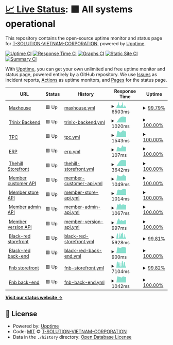 # [📈 Live Status](https://T-SOLUTION-VIETNAM-CORPORATION.github.io/tsolution-status-check-20230509): <!--live status--> **🟩 All systems operational**

This repository contains the open-source uptime monitor and status page for [T-SOLUTION-VIETNAM-CORPORATION](https://t-solution.vn), powered by [Upptime](https://github.com/upptime/upptime).

[![Uptime CI](https://github.com/T-SOLUTION-VIETNAM-CORPORATION/tsolution-status-check-20230509/workflows/Uptime%20CI/badge.svg)](https://github.com/T-SOLUTION-VIETNAM-CORPORATION/tsolution-status-check-20230509/actions?query=workflow%3A%22Uptime+CI%22)
[![Response Time CI](https://github.com/T-SOLUTION-VIETNAM-CORPORATION/tsolution-status-check-20230509/workflows/Response%20Time%20CI/badge.svg)](https://github.com/T-SOLUTION-VIETNAM-CORPORATION/tsolution-status-check-20230509/actions?query=workflow%3A%22Response+Time+CI%22)
[![Graphs CI](https://github.com/T-SOLUTION-VIETNAM-CORPORATION/tsolution-status-check-20230509/workflows/Graphs%20CI/badge.svg)](https://github.com/T-SOLUTION-VIETNAM-CORPORATION/tsolution-status-check-20230509/actions?query=workflow%3A%22Graphs+CI%22)
[![Static Site CI](https://github.com/T-SOLUTION-VIETNAM-CORPORATION/tsolution-status-check-20230509/workflows/Static%20Site%20CI/badge.svg)](https://github.com/T-SOLUTION-VIETNAM-CORPORATION/tsolution-status-check-20230509/actions?query=workflow%3A%22Static+Site+CI%22)
[![Summary CI](https://github.com/T-SOLUTION-VIETNAM-CORPORATION/tsolution-status-check-20230509/workflows/Summary%20CI/badge.svg)](https://github.com/T-SOLUTION-VIETNAM-CORPORATION/tsolution-status-check-20230509/actions?query=workflow%3A%22Summary+CI%22)

With [Upptime](https://upptime.js.org), you can get your own unlimited and free uptime monitor and status page, powered entirely by a GitHub repository. We use [Issues](https://github.com/T-SOLUTION-VIETNAM-CORPORATION/tsolution-status-check-20230509/issues) as incident reports, [Actions](https://github.com/T-SOLUTION-VIETNAM-CORPORATION/tsolution-status-check-20230509/actions) as uptime monitors, and [Pages](https://T-SOLUTION-VIETNAM-CORPORATION.github.io/tsolution-status-check-20230509) for the status page.

<!--start: status pages-->
<!-- This summary is generated by Upptime (https://github.com/upptime/upptime) -->
<!-- Do not edit this manually, your changes will be overwritten -->
<!-- prettier-ignore -->
| URL | Status | History | Response Time | Uptime |
| --- | ------ | ------- | ------------- | ------ |
| <img alt="" src="https://icons.duckduckgo.com/ip3/maxhousevietnam.com.ico" height="13"> [Maxhouse](https://maxhousevietnam.com) | 🟩 Up | [maxhouse.yml](https://github.com/T-SOLUTION-VIETNAM-CORPORATION/tsolution-status-check-20230509/commits/HEAD/history/maxhouse.yml) | <details><summary><img alt="Response time graph" src="./graphs/maxhouse/response-time-week.png" height="20"> 6503ms</summary><br><a href="https://T-SOLUTION-VIETNAM-CORPORATION.github.io/tsolution-status-check-20230509/history/maxhouse"><img alt="Response time 3974" src="https://img.shields.io/endpoint?url=https%3A%2F%2Fraw.githubusercontent.com%2FT-SOLUTION-VIETNAM-CORPORATION%2Ftsolution-status-check-20230509%2FHEAD%2Fapi%2Fmaxhouse%2Fresponse-time.json"></a><br><a href="https://T-SOLUTION-VIETNAM-CORPORATION.github.io/tsolution-status-check-20230509/history/maxhouse"><img alt="24-hour response time 4875" src="https://img.shields.io/endpoint?url=https%3A%2F%2Fraw.githubusercontent.com%2FT-SOLUTION-VIETNAM-CORPORATION%2Ftsolution-status-check-20230509%2FHEAD%2Fapi%2Fmaxhouse%2Fresponse-time-day.json"></a><br><a href="https://T-SOLUTION-VIETNAM-CORPORATION.github.io/tsolution-status-check-20230509/history/maxhouse"><img alt="7-day response time 6503" src="https://img.shields.io/endpoint?url=https%3A%2F%2Fraw.githubusercontent.com%2FT-SOLUTION-VIETNAM-CORPORATION%2Ftsolution-status-check-20230509%2FHEAD%2Fapi%2Fmaxhouse%2Fresponse-time-week.json"></a><br><a href="https://T-SOLUTION-VIETNAM-CORPORATION.github.io/tsolution-status-check-20230509/history/maxhouse"><img alt="30-day response time 5802" src="https://img.shields.io/endpoint?url=https%3A%2F%2Fraw.githubusercontent.com%2FT-SOLUTION-VIETNAM-CORPORATION%2Ftsolution-status-check-20230509%2FHEAD%2Fapi%2Fmaxhouse%2Fresponse-time-month.json"></a><br><a href="https://T-SOLUTION-VIETNAM-CORPORATION.github.io/tsolution-status-check-20230509/history/maxhouse"><img alt="1-year response time 4625" src="https://img.shields.io/endpoint?url=https%3A%2F%2Fraw.githubusercontent.com%2FT-SOLUTION-VIETNAM-CORPORATION%2Ftsolution-status-check-20230509%2FHEAD%2Fapi%2Fmaxhouse%2Fresponse-time-year.json"></a></details> | <details><summary><a href="https://T-SOLUTION-VIETNAM-CORPORATION.github.io/tsolution-status-check-20230509/history/maxhouse">99.79%</a></summary><a href="https://T-SOLUTION-VIETNAM-CORPORATION.github.io/tsolution-status-check-20230509/history/maxhouse"><img alt="All-time uptime 97.47%" src="https://img.shields.io/endpoint?url=https%3A%2F%2Fraw.githubusercontent.com%2FT-SOLUTION-VIETNAM-CORPORATION%2Ftsolution-status-check-20230509%2FHEAD%2Fapi%2Fmaxhouse%2Fuptime.json"></a><br><a href="https://T-SOLUTION-VIETNAM-CORPORATION.github.io/tsolution-status-check-20230509/history/maxhouse"><img alt="24-hour uptime 100.00%" src="https://img.shields.io/endpoint?url=https%3A%2F%2Fraw.githubusercontent.com%2FT-SOLUTION-VIETNAM-CORPORATION%2Ftsolution-status-check-20230509%2FHEAD%2Fapi%2Fmaxhouse%2Fuptime-day.json"></a><br><a href="https://T-SOLUTION-VIETNAM-CORPORATION.github.io/tsolution-status-check-20230509/history/maxhouse"><img alt="7-day uptime 99.79%" src="https://img.shields.io/endpoint?url=https%3A%2F%2Fraw.githubusercontent.com%2FT-SOLUTION-VIETNAM-CORPORATION%2Ftsolution-status-check-20230509%2FHEAD%2Fapi%2Fmaxhouse%2Fuptime-week.json"></a><br><a href="https://T-SOLUTION-VIETNAM-CORPORATION.github.io/tsolution-status-check-20230509/history/maxhouse"><img alt="30-day uptime 99.93%" src="https://img.shields.io/endpoint?url=https%3A%2F%2Fraw.githubusercontent.com%2FT-SOLUTION-VIETNAM-CORPORATION%2Ftsolution-status-check-20230509%2FHEAD%2Fapi%2Fmaxhouse%2Fuptime-month.json"></a><br><a href="https://T-SOLUTION-VIETNAM-CORPORATION.github.io/tsolution-status-check-20230509/history/maxhouse"><img alt="1-year uptime 96.55%" src="https://img.shields.io/endpoint?url=https%3A%2F%2Fraw.githubusercontent.com%2FT-SOLUTION-VIETNAM-CORPORATION%2Ftsolution-status-check-20230509%2FHEAD%2Fapi%2Fmaxhouse%2Fuptime-year.json"></a></details>
| <img alt="" src="https://icons.duckduckgo.com/ip3/trinix-new.t-solution.vn.ico" height="13"> [Trinix Backend](https://trinix-new.t-solution.vn) | 🟩 Up | [trinix-backend.yml](https://github.com/T-SOLUTION-VIETNAM-CORPORATION/tsolution-status-check-20230509/commits/HEAD/history/trinix-backend.yml) | <details><summary><img alt="Response time graph" src="./graphs/trinix-backend/response-time-week.png" height="20"> 1020ms</summary><br><a href="https://T-SOLUTION-VIETNAM-CORPORATION.github.io/tsolution-status-check-20230509/history/trinix-backend"><img alt="Response time 1020" src="https://img.shields.io/endpoint?url=https%3A%2F%2Fraw.githubusercontent.com%2FT-SOLUTION-VIETNAM-CORPORATION%2Ftsolution-status-check-20230509%2FHEAD%2Fapi%2Ftrinix-backend%2Fresponse-time.json"></a><br><a href="https://T-SOLUTION-VIETNAM-CORPORATION.github.io/tsolution-status-check-20230509/history/trinix-backend"><img alt="24-hour response time 1020" src="https://img.shields.io/endpoint?url=https%3A%2F%2Fraw.githubusercontent.com%2FT-SOLUTION-VIETNAM-CORPORATION%2Ftsolution-status-check-20230509%2FHEAD%2Fapi%2Ftrinix-backend%2Fresponse-time-day.json"></a><br><a href="https://T-SOLUTION-VIETNAM-CORPORATION.github.io/tsolution-status-check-20230509/history/trinix-backend"><img alt="7-day response time 1020" src="https://img.shields.io/endpoint?url=https%3A%2F%2Fraw.githubusercontent.com%2FT-SOLUTION-VIETNAM-CORPORATION%2Ftsolution-status-check-20230509%2FHEAD%2Fapi%2Ftrinix-backend%2Fresponse-time-week.json"></a><br><a href="https://T-SOLUTION-VIETNAM-CORPORATION.github.io/tsolution-status-check-20230509/history/trinix-backend"><img alt="30-day response time 1020" src="https://img.shields.io/endpoint?url=https%3A%2F%2Fraw.githubusercontent.com%2FT-SOLUTION-VIETNAM-CORPORATION%2Ftsolution-status-check-20230509%2FHEAD%2Fapi%2Ftrinix-backend%2Fresponse-time-month.json"></a><br><a href="https://T-SOLUTION-VIETNAM-CORPORATION.github.io/tsolution-status-check-20230509/history/trinix-backend"><img alt="1-year response time 1020" src="https://img.shields.io/endpoint?url=https%3A%2F%2Fraw.githubusercontent.com%2FT-SOLUTION-VIETNAM-CORPORATION%2Ftsolution-status-check-20230509%2FHEAD%2Fapi%2Ftrinix-backend%2Fresponse-time-year.json"></a></details> | <details><summary><a href="https://T-SOLUTION-VIETNAM-CORPORATION.github.io/tsolution-status-check-20230509/history/trinix-backend">100.00%</a></summary><a href="https://T-SOLUTION-VIETNAM-CORPORATION.github.io/tsolution-status-check-20230509/history/trinix-backend"><img alt="All-time uptime 100.00%" src="https://img.shields.io/endpoint?url=https%3A%2F%2Fraw.githubusercontent.com%2FT-SOLUTION-VIETNAM-CORPORATION%2Ftsolution-status-check-20230509%2FHEAD%2Fapi%2Ftrinix-backend%2Fuptime.json"></a><br><a href="https://T-SOLUTION-VIETNAM-CORPORATION.github.io/tsolution-status-check-20230509/history/trinix-backend"><img alt="24-hour uptime 100.00%" src="https://img.shields.io/endpoint?url=https%3A%2F%2Fraw.githubusercontent.com%2FT-SOLUTION-VIETNAM-CORPORATION%2Ftsolution-status-check-20230509%2FHEAD%2Fapi%2Ftrinix-backend%2Fuptime-day.json"></a><br><a href="https://T-SOLUTION-VIETNAM-CORPORATION.github.io/tsolution-status-check-20230509/history/trinix-backend"><img alt="7-day uptime 100.00%" src="https://img.shields.io/endpoint?url=https%3A%2F%2Fraw.githubusercontent.com%2FT-SOLUTION-VIETNAM-CORPORATION%2Ftsolution-status-check-20230509%2FHEAD%2Fapi%2Ftrinix-backend%2Fuptime-week.json"></a><br><a href="https://T-SOLUTION-VIETNAM-CORPORATION.github.io/tsolution-status-check-20230509/history/trinix-backend"><img alt="30-day uptime 100.00%" src="https://img.shields.io/endpoint?url=https%3A%2F%2Fraw.githubusercontent.com%2FT-SOLUTION-VIETNAM-CORPORATION%2Ftsolution-status-check-20230509%2FHEAD%2Fapi%2Ftrinix-backend%2Fuptime-month.json"></a><br><a href="https://T-SOLUTION-VIETNAM-CORPORATION.github.io/tsolution-status-check-20230509/history/trinix-backend"><img alt="1-year uptime 100.00%" src="https://img.shields.io/endpoint?url=https%3A%2F%2Fraw.githubusercontent.com%2FT-SOLUTION-VIETNAM-CORPORATION%2Ftsolution-status-check-20230509%2FHEAD%2Fapi%2Ftrinix-backend%2Fuptime-year.json"></a></details>
| <img alt="" src="https://icons.duckduckgo.com/ip3/thaiphong.vn.ico" height="13"> [TPC](https://thaiphong.vn) | 🟩 Up | [tpc.yml](https://github.com/T-SOLUTION-VIETNAM-CORPORATION/tsolution-status-check-20230509/commits/HEAD/history/tpc.yml) | <details><summary><img alt="Response time graph" src="./graphs/tpc/response-time-week.png" height="20"> 1543ms</summary><br><a href="https://T-SOLUTION-VIETNAM-CORPORATION.github.io/tsolution-status-check-20230509/history/tpc"><img alt="Response time 2238" src="https://img.shields.io/endpoint?url=https%3A%2F%2Fraw.githubusercontent.com%2FT-SOLUTION-VIETNAM-CORPORATION%2Ftsolution-status-check-20230509%2FHEAD%2Fapi%2Ftpc%2Fresponse-time.json"></a><br><a href="https://T-SOLUTION-VIETNAM-CORPORATION.github.io/tsolution-status-check-20230509/history/tpc"><img alt="24-hour response time 1544" src="https://img.shields.io/endpoint?url=https%3A%2F%2Fraw.githubusercontent.com%2FT-SOLUTION-VIETNAM-CORPORATION%2Ftsolution-status-check-20230509%2FHEAD%2Fapi%2Ftpc%2Fresponse-time-day.json"></a><br><a href="https://T-SOLUTION-VIETNAM-CORPORATION.github.io/tsolution-status-check-20230509/history/tpc"><img alt="7-day response time 1543" src="https://img.shields.io/endpoint?url=https%3A%2F%2Fraw.githubusercontent.com%2FT-SOLUTION-VIETNAM-CORPORATION%2Ftsolution-status-check-20230509%2FHEAD%2Fapi%2Ftpc%2Fresponse-time-week.json"></a><br><a href="https://T-SOLUTION-VIETNAM-CORPORATION.github.io/tsolution-status-check-20230509/history/tpc"><img alt="30-day response time 1769" src="https://img.shields.io/endpoint?url=https%3A%2F%2Fraw.githubusercontent.com%2FT-SOLUTION-VIETNAM-CORPORATION%2Ftsolution-status-check-20230509%2FHEAD%2Fapi%2Ftpc%2Fresponse-time-month.json"></a><br><a href="https://T-SOLUTION-VIETNAM-CORPORATION.github.io/tsolution-status-check-20230509/history/tpc"><img alt="1-year response time 2386" src="https://img.shields.io/endpoint?url=https%3A%2F%2Fraw.githubusercontent.com%2FT-SOLUTION-VIETNAM-CORPORATION%2Ftsolution-status-check-20230509%2FHEAD%2Fapi%2Ftpc%2Fresponse-time-year.json"></a></details> | <details><summary><a href="https://T-SOLUTION-VIETNAM-CORPORATION.github.io/tsolution-status-check-20230509/history/tpc">100.00%</a></summary><a href="https://T-SOLUTION-VIETNAM-CORPORATION.github.io/tsolution-status-check-20230509/history/tpc"><img alt="All-time uptime 99.70%" src="https://img.shields.io/endpoint?url=https%3A%2F%2Fraw.githubusercontent.com%2FT-SOLUTION-VIETNAM-CORPORATION%2Ftsolution-status-check-20230509%2FHEAD%2Fapi%2Ftpc%2Fuptime.json"></a><br><a href="https://T-SOLUTION-VIETNAM-CORPORATION.github.io/tsolution-status-check-20230509/history/tpc"><img alt="24-hour uptime 100.00%" src="https://img.shields.io/endpoint?url=https%3A%2F%2Fraw.githubusercontent.com%2FT-SOLUTION-VIETNAM-CORPORATION%2Ftsolution-status-check-20230509%2FHEAD%2Fapi%2Ftpc%2Fuptime-day.json"></a><br><a href="https://T-SOLUTION-VIETNAM-CORPORATION.github.io/tsolution-status-check-20230509/history/tpc"><img alt="7-day uptime 100.00%" src="https://img.shields.io/endpoint?url=https%3A%2F%2Fraw.githubusercontent.com%2FT-SOLUTION-VIETNAM-CORPORATION%2Ftsolution-status-check-20230509%2FHEAD%2Fapi%2Ftpc%2Fuptime-week.json"></a><br><a href="https://T-SOLUTION-VIETNAM-CORPORATION.github.io/tsolution-status-check-20230509/history/tpc"><img alt="30-day uptime 100.00%" src="https://img.shields.io/endpoint?url=https%3A%2F%2Fraw.githubusercontent.com%2FT-SOLUTION-VIETNAM-CORPORATION%2Ftsolution-status-check-20230509%2FHEAD%2Fapi%2Ftpc%2Fuptime-month.json"></a><br><a href="https://T-SOLUTION-VIETNAM-CORPORATION.github.io/tsolution-status-check-20230509/history/tpc"><img alt="1-year uptime 99.78%" src="https://img.shields.io/endpoint?url=https%3A%2F%2Fraw.githubusercontent.com%2FT-SOLUTION-VIETNAM-CORPORATION%2Ftsolution-status-check-20230509%2FHEAD%2Fapi%2Ftpc%2Fuptime-year.json"></a></details>
| <img alt="" src="https://icons.duckduckgo.com/ip3/erp.thehillcoffee.com.ico" height="13"> [ERP](https://erp.thehillcoffee.com) | 🟩 Up | [erp.yml](https://github.com/T-SOLUTION-VIETNAM-CORPORATION/tsolution-status-check-20230509/commits/HEAD/history/erp.yml) | <details><summary><img alt="Response time graph" src="./graphs/erp/response-time-week.png" height="20"> 107ms</summary><br><a href="https://T-SOLUTION-VIETNAM-CORPORATION.github.io/tsolution-status-check-20230509/history/erp"><img alt="Response time 566" src="https://img.shields.io/endpoint?url=https%3A%2F%2Fraw.githubusercontent.com%2FT-SOLUTION-VIETNAM-CORPORATION%2Ftsolution-status-check-20230509%2FHEAD%2Fapi%2Ferp%2Fresponse-time.json"></a><br><a href="https://T-SOLUTION-VIETNAM-CORPORATION.github.io/tsolution-status-check-20230509/history/erp"><img alt="24-hour response time 111" src="https://img.shields.io/endpoint?url=https%3A%2F%2Fraw.githubusercontent.com%2FT-SOLUTION-VIETNAM-CORPORATION%2Ftsolution-status-check-20230509%2FHEAD%2Fapi%2Ferp%2Fresponse-time-day.json"></a><br><a href="https://T-SOLUTION-VIETNAM-CORPORATION.github.io/tsolution-status-check-20230509/history/erp"><img alt="7-day response time 107" src="https://img.shields.io/endpoint?url=https%3A%2F%2Fraw.githubusercontent.com%2FT-SOLUTION-VIETNAM-CORPORATION%2Ftsolution-status-check-20230509%2FHEAD%2Fapi%2Ferp%2Fresponse-time-week.json"></a><br><a href="https://T-SOLUTION-VIETNAM-CORPORATION.github.io/tsolution-status-check-20230509/history/erp"><img alt="30-day response time 294" src="https://img.shields.io/endpoint?url=https%3A%2F%2Fraw.githubusercontent.com%2FT-SOLUTION-VIETNAM-CORPORATION%2Ftsolution-status-check-20230509%2FHEAD%2Fapi%2Ferp%2Fresponse-time-month.json"></a><br><a href="https://T-SOLUTION-VIETNAM-CORPORATION.github.io/tsolution-status-check-20230509/history/erp"><img alt="1-year response time 447" src="https://img.shields.io/endpoint?url=https%3A%2F%2Fraw.githubusercontent.com%2FT-SOLUTION-VIETNAM-CORPORATION%2Ftsolution-status-check-20230509%2FHEAD%2Fapi%2Ferp%2Fresponse-time-year.json"></a></details> | <details><summary><a href="https://T-SOLUTION-VIETNAM-CORPORATION.github.io/tsolution-status-check-20230509/history/erp">100.00%</a></summary><a href="https://T-SOLUTION-VIETNAM-CORPORATION.github.io/tsolution-status-check-20230509/history/erp"><img alt="All-time uptime 99.78%" src="https://img.shields.io/endpoint?url=https%3A%2F%2Fraw.githubusercontent.com%2FT-SOLUTION-VIETNAM-CORPORATION%2Ftsolution-status-check-20230509%2FHEAD%2Fapi%2Ferp%2Fuptime.json"></a><br><a href="https://T-SOLUTION-VIETNAM-CORPORATION.github.io/tsolution-status-check-20230509/history/erp"><img alt="24-hour uptime 100.00%" src="https://img.shields.io/endpoint?url=https%3A%2F%2Fraw.githubusercontent.com%2FT-SOLUTION-VIETNAM-CORPORATION%2Ftsolution-status-check-20230509%2FHEAD%2Fapi%2Ferp%2Fuptime-day.json"></a><br><a href="https://T-SOLUTION-VIETNAM-CORPORATION.github.io/tsolution-status-check-20230509/history/erp"><img alt="7-day uptime 100.00%" src="https://img.shields.io/endpoint?url=https%3A%2F%2Fraw.githubusercontent.com%2FT-SOLUTION-VIETNAM-CORPORATION%2Ftsolution-status-check-20230509%2FHEAD%2Fapi%2Ferp%2Fuptime-week.json"></a><br><a href="https://T-SOLUTION-VIETNAM-CORPORATION.github.io/tsolution-status-check-20230509/history/erp"><img alt="30-day uptime 100.00%" src="https://img.shields.io/endpoint?url=https%3A%2F%2Fraw.githubusercontent.com%2FT-SOLUTION-VIETNAM-CORPORATION%2Ftsolution-status-check-20230509%2FHEAD%2Fapi%2Ferp%2Fuptime-month.json"></a><br><a href="https://T-SOLUTION-VIETNAM-CORPORATION.github.io/tsolution-status-check-20230509/history/erp"><img alt="1-year uptime 99.93%" src="https://img.shields.io/endpoint?url=https%3A%2F%2Fraw.githubusercontent.com%2FT-SOLUTION-VIETNAM-CORPORATION%2Ftsolution-status-check-20230509%2FHEAD%2Fapi%2Ferp%2Fuptime-year.json"></a></details>
| <img alt="" src="https://icons.duckduckgo.com/ip3/www.thehillstore.com.vn.ico" height="13"> [Thehill Storefront](https://www.thehillstore.com.vn) | 🟩 Up | [thehill-storefront.yml](https://github.com/T-SOLUTION-VIETNAM-CORPORATION/tsolution-status-check-20230509/commits/HEAD/history/thehill-storefront.yml) | <details><summary><img alt="Response time graph" src="./graphs/thehill-storefront/response-time-week.png" height="20"> 3642ms</summary><br><a href="https://T-SOLUTION-VIETNAM-CORPORATION.github.io/tsolution-status-check-20230509/history/thehill-storefront"><img alt="Response time 3642" src="https://img.shields.io/endpoint?url=https%3A%2F%2Fraw.githubusercontent.com%2FT-SOLUTION-VIETNAM-CORPORATION%2Ftsolution-status-check-20230509%2FHEAD%2Fapi%2Fthehill-storefront%2Fresponse-time.json"></a><br><a href="https://T-SOLUTION-VIETNAM-CORPORATION.github.io/tsolution-status-check-20230509/history/thehill-storefront"><img alt="24-hour response time 3642" src="https://img.shields.io/endpoint?url=https%3A%2F%2Fraw.githubusercontent.com%2FT-SOLUTION-VIETNAM-CORPORATION%2Ftsolution-status-check-20230509%2FHEAD%2Fapi%2Fthehill-storefront%2Fresponse-time-day.json"></a><br><a href="https://T-SOLUTION-VIETNAM-CORPORATION.github.io/tsolution-status-check-20230509/history/thehill-storefront"><img alt="7-day response time 3642" src="https://img.shields.io/endpoint?url=https%3A%2F%2Fraw.githubusercontent.com%2FT-SOLUTION-VIETNAM-CORPORATION%2Ftsolution-status-check-20230509%2FHEAD%2Fapi%2Fthehill-storefront%2Fresponse-time-week.json"></a><br><a href="https://T-SOLUTION-VIETNAM-CORPORATION.github.io/tsolution-status-check-20230509/history/thehill-storefront"><img alt="30-day response time 3642" src="https://img.shields.io/endpoint?url=https%3A%2F%2Fraw.githubusercontent.com%2FT-SOLUTION-VIETNAM-CORPORATION%2Ftsolution-status-check-20230509%2FHEAD%2Fapi%2Fthehill-storefront%2Fresponse-time-month.json"></a><br><a href="https://T-SOLUTION-VIETNAM-CORPORATION.github.io/tsolution-status-check-20230509/history/thehill-storefront"><img alt="1-year response time 3642" src="https://img.shields.io/endpoint?url=https%3A%2F%2Fraw.githubusercontent.com%2FT-SOLUTION-VIETNAM-CORPORATION%2Ftsolution-status-check-20230509%2FHEAD%2Fapi%2Fthehill-storefront%2Fresponse-time-year.json"></a></details> | <details><summary><a href="https://T-SOLUTION-VIETNAM-CORPORATION.github.io/tsolution-status-check-20230509/history/thehill-storefront">100.00%</a></summary><a href="https://T-SOLUTION-VIETNAM-CORPORATION.github.io/tsolution-status-check-20230509/history/thehill-storefront"><img alt="All-time uptime 100.00%" src="https://img.shields.io/endpoint?url=https%3A%2F%2Fraw.githubusercontent.com%2FT-SOLUTION-VIETNAM-CORPORATION%2Ftsolution-status-check-20230509%2FHEAD%2Fapi%2Fthehill-storefront%2Fuptime.json"></a><br><a href="https://T-SOLUTION-VIETNAM-CORPORATION.github.io/tsolution-status-check-20230509/history/thehill-storefront"><img alt="24-hour uptime 100.00%" src="https://img.shields.io/endpoint?url=https%3A%2F%2Fraw.githubusercontent.com%2FT-SOLUTION-VIETNAM-CORPORATION%2Ftsolution-status-check-20230509%2FHEAD%2Fapi%2Fthehill-storefront%2Fuptime-day.json"></a><br><a href="https://T-SOLUTION-VIETNAM-CORPORATION.github.io/tsolution-status-check-20230509/history/thehill-storefront"><img alt="7-day uptime 100.00%" src="https://img.shields.io/endpoint?url=https%3A%2F%2Fraw.githubusercontent.com%2FT-SOLUTION-VIETNAM-CORPORATION%2Ftsolution-status-check-20230509%2FHEAD%2Fapi%2Fthehill-storefront%2Fuptime-week.json"></a><br><a href="https://T-SOLUTION-VIETNAM-CORPORATION.github.io/tsolution-status-check-20230509/history/thehill-storefront"><img alt="30-day uptime 100.00%" src="https://img.shields.io/endpoint?url=https%3A%2F%2Fraw.githubusercontent.com%2FT-SOLUTION-VIETNAM-CORPORATION%2Ftsolution-status-check-20230509%2FHEAD%2Fapi%2Fthehill-storefront%2Fuptime-month.json"></a><br><a href="https://T-SOLUTION-VIETNAM-CORPORATION.github.io/tsolution-status-check-20230509/history/thehill-storefront"><img alt="1-year uptime 100.00%" src="https://img.shields.io/endpoint?url=https%3A%2F%2Fraw.githubusercontent.com%2FT-SOLUTION-VIETNAM-CORPORATION%2Ftsolution-status-check-20230509%2FHEAD%2Fapi%2Fthehill-storefront%2Fuptime-year.json"></a></details>
| <img alt="" src="https://icons.duckduckgo.com/ip3/member-customer-api.doidiem.vn.ico" height="13"> [Member customer API](https://member-customer-api.doidiem.vn/health/) | 🟩 Up | [member-customer-api.yml](https://github.com/T-SOLUTION-VIETNAM-CORPORATION/tsolution-status-check-20230509/commits/HEAD/history/member-customer-api.yml) | <details><summary><img alt="Response time graph" src="./graphs/member-customer-api/response-time-week.png" height="20"> 1049ms</summary><br><a href="https://T-SOLUTION-VIETNAM-CORPORATION.github.io/tsolution-status-check-20230509/history/member-customer-api"><img alt="Response time 1144" src="https://img.shields.io/endpoint?url=https%3A%2F%2Fraw.githubusercontent.com%2FT-SOLUTION-VIETNAM-CORPORATION%2Ftsolution-status-check-20230509%2FHEAD%2Fapi%2Fmember-customer-api%2Fresponse-time.json"></a><br><a href="https://T-SOLUTION-VIETNAM-CORPORATION.github.io/tsolution-status-check-20230509/history/member-customer-api"><img alt="24-hour response time 1000" src="https://img.shields.io/endpoint?url=https%3A%2F%2Fraw.githubusercontent.com%2FT-SOLUTION-VIETNAM-CORPORATION%2Ftsolution-status-check-20230509%2FHEAD%2Fapi%2Fmember-customer-api%2Fresponse-time-day.json"></a><br><a href="https://T-SOLUTION-VIETNAM-CORPORATION.github.io/tsolution-status-check-20230509/history/member-customer-api"><img alt="7-day response time 1049" src="https://img.shields.io/endpoint?url=https%3A%2F%2Fraw.githubusercontent.com%2FT-SOLUTION-VIETNAM-CORPORATION%2Ftsolution-status-check-20230509%2FHEAD%2Fapi%2Fmember-customer-api%2Fresponse-time-week.json"></a><br><a href="https://T-SOLUTION-VIETNAM-CORPORATION.github.io/tsolution-status-check-20230509/history/member-customer-api"><img alt="30-day response time 1049" src="https://img.shields.io/endpoint?url=https%3A%2F%2Fraw.githubusercontent.com%2FT-SOLUTION-VIETNAM-CORPORATION%2Ftsolution-status-check-20230509%2FHEAD%2Fapi%2Fmember-customer-api%2Fresponse-time-month.json"></a><br><a href="https://T-SOLUTION-VIETNAM-CORPORATION.github.io/tsolution-status-check-20230509/history/member-customer-api"><img alt="1-year response time 1202" src="https://img.shields.io/endpoint?url=https%3A%2F%2Fraw.githubusercontent.com%2FT-SOLUTION-VIETNAM-CORPORATION%2Ftsolution-status-check-20230509%2FHEAD%2Fapi%2Fmember-customer-api%2Fresponse-time-year.json"></a></details> | <details><summary><a href="https://T-SOLUTION-VIETNAM-CORPORATION.github.io/tsolution-status-check-20230509/history/member-customer-api">100.00%</a></summary><a href="https://T-SOLUTION-VIETNAM-CORPORATION.github.io/tsolution-status-check-20230509/history/member-customer-api"><img alt="All-time uptime 99.62%" src="https://img.shields.io/endpoint?url=https%3A%2F%2Fraw.githubusercontent.com%2FT-SOLUTION-VIETNAM-CORPORATION%2Ftsolution-status-check-20230509%2FHEAD%2Fapi%2Fmember-customer-api%2Fuptime.json"></a><br><a href="https://T-SOLUTION-VIETNAM-CORPORATION.github.io/tsolution-status-check-20230509/history/member-customer-api"><img alt="24-hour uptime 100.00%" src="https://img.shields.io/endpoint?url=https%3A%2F%2Fraw.githubusercontent.com%2FT-SOLUTION-VIETNAM-CORPORATION%2Ftsolution-status-check-20230509%2FHEAD%2Fapi%2Fmember-customer-api%2Fuptime-day.json"></a><br><a href="https://T-SOLUTION-VIETNAM-CORPORATION.github.io/tsolution-status-check-20230509/history/member-customer-api"><img alt="7-day uptime 100.00%" src="https://img.shields.io/endpoint?url=https%3A%2F%2Fraw.githubusercontent.com%2FT-SOLUTION-VIETNAM-CORPORATION%2Ftsolution-status-check-20230509%2FHEAD%2Fapi%2Fmember-customer-api%2Fuptime-week.json"></a><br><a href="https://T-SOLUTION-VIETNAM-CORPORATION.github.io/tsolution-status-check-20230509/history/member-customer-api"><img alt="30-day uptime 100.00%" src="https://img.shields.io/endpoint?url=https%3A%2F%2Fraw.githubusercontent.com%2FT-SOLUTION-VIETNAM-CORPORATION%2Ftsolution-status-check-20230509%2FHEAD%2Fapi%2Fmember-customer-api%2Fuptime-month.json"></a><br><a href="https://T-SOLUTION-VIETNAM-CORPORATION.github.io/tsolution-status-check-20230509/history/member-customer-api"><img alt="1-year uptime 99.74%" src="https://img.shields.io/endpoint?url=https%3A%2F%2Fraw.githubusercontent.com%2FT-SOLUTION-VIETNAM-CORPORATION%2Ftsolution-status-check-20230509%2FHEAD%2Fapi%2Fmember-customer-api%2Fuptime-year.json"></a></details>
| <img alt="" src="https://icons.duckduckgo.com/ip3/member-store-api.doidiem.vn.ico" height="13"> [Member store API](https://member-store-api.doidiem.vn/health/) | 🟩 Up | [member-store-api.yml](https://github.com/T-SOLUTION-VIETNAM-CORPORATION/tsolution-status-check-20230509/commits/HEAD/history/member-store-api.yml) | <details><summary><img alt="Response time graph" src="./graphs/member-store-api/response-time-week.png" height="20"> 1014ms</summary><br><a href="https://T-SOLUTION-VIETNAM-CORPORATION.github.io/tsolution-status-check-20230509/history/member-store-api"><img alt="Response time 1127" src="https://img.shields.io/endpoint?url=https%3A%2F%2Fraw.githubusercontent.com%2FT-SOLUTION-VIETNAM-CORPORATION%2Ftsolution-status-check-20230509%2FHEAD%2Fapi%2Fmember-store-api%2Fresponse-time.json"></a><br><a href="https://T-SOLUTION-VIETNAM-CORPORATION.github.io/tsolution-status-check-20230509/history/member-store-api"><img alt="24-hour response time 1064" src="https://img.shields.io/endpoint?url=https%3A%2F%2Fraw.githubusercontent.com%2FT-SOLUTION-VIETNAM-CORPORATION%2Ftsolution-status-check-20230509%2FHEAD%2Fapi%2Fmember-store-api%2Fresponse-time-day.json"></a><br><a href="https://T-SOLUTION-VIETNAM-CORPORATION.github.io/tsolution-status-check-20230509/history/member-store-api"><img alt="7-day response time 1014" src="https://img.shields.io/endpoint?url=https%3A%2F%2Fraw.githubusercontent.com%2FT-SOLUTION-VIETNAM-CORPORATION%2Ftsolution-status-check-20230509%2FHEAD%2Fapi%2Fmember-store-api%2Fresponse-time-week.json"></a><br><a href="https://T-SOLUTION-VIETNAM-CORPORATION.github.io/tsolution-status-check-20230509/history/member-store-api"><img alt="30-day response time 1039" src="https://img.shields.io/endpoint?url=https%3A%2F%2Fraw.githubusercontent.com%2FT-SOLUTION-VIETNAM-CORPORATION%2Ftsolution-status-check-20230509%2FHEAD%2Fapi%2Fmember-store-api%2Fresponse-time-month.json"></a><br><a href="https://T-SOLUTION-VIETNAM-CORPORATION.github.io/tsolution-status-check-20230509/history/member-store-api"><img alt="1-year response time 1135" src="https://img.shields.io/endpoint?url=https%3A%2F%2Fraw.githubusercontent.com%2FT-SOLUTION-VIETNAM-CORPORATION%2Ftsolution-status-check-20230509%2FHEAD%2Fapi%2Fmember-store-api%2Fresponse-time-year.json"></a></details> | <details><summary><a href="https://T-SOLUTION-VIETNAM-CORPORATION.github.io/tsolution-status-check-20230509/history/member-store-api">100.00%</a></summary><a href="https://T-SOLUTION-VIETNAM-CORPORATION.github.io/tsolution-status-check-20230509/history/member-store-api"><img alt="All-time uptime 99.60%" src="https://img.shields.io/endpoint?url=https%3A%2F%2Fraw.githubusercontent.com%2FT-SOLUTION-VIETNAM-CORPORATION%2Ftsolution-status-check-20230509%2FHEAD%2Fapi%2Fmember-store-api%2Fuptime.json"></a><br><a href="https://T-SOLUTION-VIETNAM-CORPORATION.github.io/tsolution-status-check-20230509/history/member-store-api"><img alt="24-hour uptime 100.00%" src="https://img.shields.io/endpoint?url=https%3A%2F%2Fraw.githubusercontent.com%2FT-SOLUTION-VIETNAM-CORPORATION%2Ftsolution-status-check-20230509%2FHEAD%2Fapi%2Fmember-store-api%2Fuptime-day.json"></a><br><a href="https://T-SOLUTION-VIETNAM-CORPORATION.github.io/tsolution-status-check-20230509/history/member-store-api"><img alt="7-day uptime 100.00%" src="https://img.shields.io/endpoint?url=https%3A%2F%2Fraw.githubusercontent.com%2FT-SOLUTION-VIETNAM-CORPORATION%2Ftsolution-status-check-20230509%2FHEAD%2Fapi%2Fmember-store-api%2Fuptime-week.json"></a><br><a href="https://T-SOLUTION-VIETNAM-CORPORATION.github.io/tsolution-status-check-20230509/history/member-store-api"><img alt="30-day uptime 100.00%" src="https://img.shields.io/endpoint?url=https%3A%2F%2Fraw.githubusercontent.com%2FT-SOLUTION-VIETNAM-CORPORATION%2Ftsolution-status-check-20230509%2FHEAD%2Fapi%2Fmember-store-api%2Fuptime-month.json"></a><br><a href="https://T-SOLUTION-VIETNAM-CORPORATION.github.io/tsolution-status-check-20230509/history/member-store-api"><img alt="1-year uptime 99.71%" src="https://img.shields.io/endpoint?url=https%3A%2F%2Fraw.githubusercontent.com%2FT-SOLUTION-VIETNAM-CORPORATION%2Ftsolution-status-check-20230509%2FHEAD%2Fapi%2Fmember-store-api%2Fuptime-year.json"></a></details>
| <img alt="" src="https://icons.duckduckgo.com/ip3/member-admin-api.doidiem.vn.ico" height="13"> [Member admin API](https://member-admin-api.doidiem.vn/health/) | 🟩 Up | [member-admin-api.yml](https://github.com/T-SOLUTION-VIETNAM-CORPORATION/tsolution-status-check-20230509/commits/HEAD/history/member-admin-api.yml) | <details><summary><img alt="Response time graph" src="./graphs/member-admin-api/response-time-week.png" height="20"> 1067ms</summary><br><a href="https://T-SOLUTION-VIETNAM-CORPORATION.github.io/tsolution-status-check-20230509/history/member-admin-api"><img alt="Response time 1032" src="https://img.shields.io/endpoint?url=https%3A%2F%2Fraw.githubusercontent.com%2FT-SOLUTION-VIETNAM-CORPORATION%2Ftsolution-status-check-20230509%2FHEAD%2Fapi%2Fmember-admin-api%2Fresponse-time.json"></a><br><a href="https://T-SOLUTION-VIETNAM-CORPORATION.github.io/tsolution-status-check-20230509/history/member-admin-api"><img alt="24-hour response time 1002" src="https://img.shields.io/endpoint?url=https%3A%2F%2Fraw.githubusercontent.com%2FT-SOLUTION-VIETNAM-CORPORATION%2Ftsolution-status-check-20230509%2FHEAD%2Fapi%2Fmember-admin-api%2Fresponse-time-day.json"></a><br><a href="https://T-SOLUTION-VIETNAM-CORPORATION.github.io/tsolution-status-check-20230509/history/member-admin-api"><img alt="7-day response time 1067" src="https://img.shields.io/endpoint?url=https%3A%2F%2Fraw.githubusercontent.com%2FT-SOLUTION-VIETNAM-CORPORATION%2Ftsolution-status-check-20230509%2FHEAD%2Fapi%2Fmember-admin-api%2Fresponse-time-week.json"></a><br><a href="https://T-SOLUTION-VIETNAM-CORPORATION.github.io/tsolution-status-check-20230509/history/member-admin-api"><img alt="30-day response time 1023" src="https://img.shields.io/endpoint?url=https%3A%2F%2Fraw.githubusercontent.com%2FT-SOLUTION-VIETNAM-CORPORATION%2Ftsolution-status-check-20230509%2FHEAD%2Fapi%2Fmember-admin-api%2Fresponse-time-month.json"></a><br><a href="https://T-SOLUTION-VIETNAM-CORPORATION.github.io/tsolution-status-check-20230509/history/member-admin-api"><img alt="1-year response time 1069" src="https://img.shields.io/endpoint?url=https%3A%2F%2Fraw.githubusercontent.com%2FT-SOLUTION-VIETNAM-CORPORATION%2Ftsolution-status-check-20230509%2FHEAD%2Fapi%2Fmember-admin-api%2Fresponse-time-year.json"></a></details> | <details><summary><a href="https://T-SOLUTION-VIETNAM-CORPORATION.github.io/tsolution-status-check-20230509/history/member-admin-api">100.00%</a></summary><a href="https://T-SOLUTION-VIETNAM-CORPORATION.github.io/tsolution-status-check-20230509/history/member-admin-api"><img alt="All-time uptime 99.62%" src="https://img.shields.io/endpoint?url=https%3A%2F%2Fraw.githubusercontent.com%2FT-SOLUTION-VIETNAM-CORPORATION%2Ftsolution-status-check-20230509%2FHEAD%2Fapi%2Fmember-admin-api%2Fuptime.json"></a><br><a href="https://T-SOLUTION-VIETNAM-CORPORATION.github.io/tsolution-status-check-20230509/history/member-admin-api"><img alt="24-hour uptime 100.00%" src="https://img.shields.io/endpoint?url=https%3A%2F%2Fraw.githubusercontent.com%2FT-SOLUTION-VIETNAM-CORPORATION%2Ftsolution-status-check-20230509%2FHEAD%2Fapi%2Fmember-admin-api%2Fuptime-day.json"></a><br><a href="https://T-SOLUTION-VIETNAM-CORPORATION.github.io/tsolution-status-check-20230509/history/member-admin-api"><img alt="7-day uptime 100.00%" src="https://img.shields.io/endpoint?url=https%3A%2F%2Fraw.githubusercontent.com%2FT-SOLUTION-VIETNAM-CORPORATION%2Ftsolution-status-check-20230509%2FHEAD%2Fapi%2Fmember-admin-api%2Fuptime-week.json"></a><br><a href="https://T-SOLUTION-VIETNAM-CORPORATION.github.io/tsolution-status-check-20230509/history/member-admin-api"><img alt="30-day uptime 100.00%" src="https://img.shields.io/endpoint?url=https%3A%2F%2Fraw.githubusercontent.com%2FT-SOLUTION-VIETNAM-CORPORATION%2Ftsolution-status-check-20230509%2FHEAD%2Fapi%2Fmember-admin-api%2Fuptime-month.json"></a><br><a href="https://T-SOLUTION-VIETNAM-CORPORATION.github.io/tsolution-status-check-20230509/history/member-admin-api"><img alt="1-year uptime 99.73%" src="https://img.shields.io/endpoint?url=https%3A%2F%2Fraw.githubusercontent.com%2FT-SOLUTION-VIETNAM-CORPORATION%2Ftsolution-status-check-20230509%2FHEAD%2Fapi%2Fmember-admin-api%2Fuptime-year.json"></a></details>
| <img alt="" src="https://icons.duckduckgo.com/ip3/member-version-api.doidiem.vn.ico" height="13"> [Member version API](https://member-version-api.doidiem.vn/api/health) | 🟩 Up | [member-version-api.yml](https://github.com/T-SOLUTION-VIETNAM-CORPORATION/tsolution-status-check-20230509/commits/HEAD/history/member-version-api.yml) | <details><summary><img alt="Response time graph" src="./graphs/member-version-api/response-time-week.png" height="20"> 997ms</summary><br><a href="https://T-SOLUTION-VIETNAM-CORPORATION.github.io/tsolution-status-check-20230509/history/member-version-api"><img alt="Response time 1144" src="https://img.shields.io/endpoint?url=https%3A%2F%2Fraw.githubusercontent.com%2FT-SOLUTION-VIETNAM-CORPORATION%2Ftsolution-status-check-20230509%2FHEAD%2Fapi%2Fmember-version-api%2Fresponse-time.json"></a><br><a href="https://T-SOLUTION-VIETNAM-CORPORATION.github.io/tsolution-status-check-20230509/history/member-version-api"><img alt="24-hour response time 997" src="https://img.shields.io/endpoint?url=https%3A%2F%2Fraw.githubusercontent.com%2FT-SOLUTION-VIETNAM-CORPORATION%2Ftsolution-status-check-20230509%2FHEAD%2Fapi%2Fmember-version-api%2Fresponse-time-day.json"></a><br><a href="https://T-SOLUTION-VIETNAM-CORPORATION.github.io/tsolution-status-check-20230509/history/member-version-api"><img alt="7-day response time 997" src="https://img.shields.io/endpoint?url=https%3A%2F%2Fraw.githubusercontent.com%2FT-SOLUTION-VIETNAM-CORPORATION%2Ftsolution-status-check-20230509%2FHEAD%2Fapi%2Fmember-version-api%2Fresponse-time-week.json"></a><br><a href="https://T-SOLUTION-VIETNAM-CORPORATION.github.io/tsolution-status-check-20230509/history/member-version-api"><img alt="30-day response time 1011" src="https://img.shields.io/endpoint?url=https%3A%2F%2Fraw.githubusercontent.com%2FT-SOLUTION-VIETNAM-CORPORATION%2Ftsolution-status-check-20230509%2FHEAD%2Fapi%2Fmember-version-api%2Fresponse-time-month.json"></a><br><a href="https://T-SOLUTION-VIETNAM-CORPORATION.github.io/tsolution-status-check-20230509/history/member-version-api"><img alt="1-year response time 1163" src="https://img.shields.io/endpoint?url=https%3A%2F%2Fraw.githubusercontent.com%2FT-SOLUTION-VIETNAM-CORPORATION%2Ftsolution-status-check-20230509%2FHEAD%2Fapi%2Fmember-version-api%2Fresponse-time-year.json"></a></details> | <details><summary><a href="https://T-SOLUTION-VIETNAM-CORPORATION.github.io/tsolution-status-check-20230509/history/member-version-api">100.00%</a></summary><a href="https://T-SOLUTION-VIETNAM-CORPORATION.github.io/tsolution-status-check-20230509/history/member-version-api"><img alt="All-time uptime 99.58%" src="https://img.shields.io/endpoint?url=https%3A%2F%2Fraw.githubusercontent.com%2FT-SOLUTION-VIETNAM-CORPORATION%2Ftsolution-status-check-20230509%2FHEAD%2Fapi%2Fmember-version-api%2Fuptime.json"></a><br><a href="https://T-SOLUTION-VIETNAM-CORPORATION.github.io/tsolution-status-check-20230509/history/member-version-api"><img alt="24-hour uptime 100.00%" src="https://img.shields.io/endpoint?url=https%3A%2F%2Fraw.githubusercontent.com%2FT-SOLUTION-VIETNAM-CORPORATION%2Ftsolution-status-check-20230509%2FHEAD%2Fapi%2Fmember-version-api%2Fuptime-day.json"></a><br><a href="https://T-SOLUTION-VIETNAM-CORPORATION.github.io/tsolution-status-check-20230509/history/member-version-api"><img alt="7-day uptime 100.00%" src="https://img.shields.io/endpoint?url=https%3A%2F%2Fraw.githubusercontent.com%2FT-SOLUTION-VIETNAM-CORPORATION%2Ftsolution-status-check-20230509%2FHEAD%2Fapi%2Fmember-version-api%2Fuptime-week.json"></a><br><a href="https://T-SOLUTION-VIETNAM-CORPORATION.github.io/tsolution-status-check-20230509/history/member-version-api"><img alt="30-day uptime 100.00%" src="https://img.shields.io/endpoint?url=https%3A%2F%2Fraw.githubusercontent.com%2FT-SOLUTION-VIETNAM-CORPORATION%2Ftsolution-status-check-20230509%2FHEAD%2Fapi%2Fmember-version-api%2Fuptime-month.json"></a><br><a href="https://T-SOLUTION-VIETNAM-CORPORATION.github.io/tsolution-status-check-20230509/history/member-version-api"><img alt="1-year uptime 99.75%" src="https://img.shields.io/endpoint?url=https%3A%2F%2Fraw.githubusercontent.com%2FT-SOLUTION-VIETNAM-CORPORATION%2Ftsolution-status-check-20230509%2FHEAD%2Fapi%2Fmember-version-api%2Fuptime-year.json"></a></details>
| <img alt="" src="https://icons.duckduckgo.com/ip3/dendofish.com.ico" height="13"> [Black-red storefront](https://dendofish.com) | 🟩 Up | [black-red-storefront.yml](https://github.com/T-SOLUTION-VIETNAM-CORPORATION/tsolution-status-check-20230509/commits/HEAD/history/black-red-storefront.yml) | <details><summary><img alt="Response time graph" src="./graphs/black-red-storefront/response-time-week.png" height="20"> 5928ms</summary><br><a href="https://T-SOLUTION-VIETNAM-CORPORATION.github.io/tsolution-status-check-20230509/history/black-red-storefront"><img alt="Response time 5668" src="https://img.shields.io/endpoint?url=https%3A%2F%2Fraw.githubusercontent.com%2FT-SOLUTION-VIETNAM-CORPORATION%2Ftsolution-status-check-20230509%2FHEAD%2Fapi%2Fblack-red-storefront%2Fresponse-time.json"></a><br><a href="https://T-SOLUTION-VIETNAM-CORPORATION.github.io/tsolution-status-check-20230509/history/black-red-storefront"><img alt="24-hour response time 2168" src="https://img.shields.io/endpoint?url=https%3A%2F%2Fraw.githubusercontent.com%2FT-SOLUTION-VIETNAM-CORPORATION%2Ftsolution-status-check-20230509%2FHEAD%2Fapi%2Fblack-red-storefront%2Fresponse-time-day.json"></a><br><a href="https://T-SOLUTION-VIETNAM-CORPORATION.github.io/tsolution-status-check-20230509/history/black-red-storefront"><img alt="7-day response time 5928" src="https://img.shields.io/endpoint?url=https%3A%2F%2Fraw.githubusercontent.com%2FT-SOLUTION-VIETNAM-CORPORATION%2Ftsolution-status-check-20230509%2FHEAD%2Fapi%2Fblack-red-storefront%2Fresponse-time-week.json"></a><br><a href="https://T-SOLUTION-VIETNAM-CORPORATION.github.io/tsolution-status-check-20230509/history/black-red-storefront"><img alt="30-day response time 6502" src="https://img.shields.io/endpoint?url=https%3A%2F%2Fraw.githubusercontent.com%2FT-SOLUTION-VIETNAM-CORPORATION%2Ftsolution-status-check-20230509%2FHEAD%2Fapi%2Fblack-red-storefront%2Fresponse-time-month.json"></a><br><a href="https://T-SOLUTION-VIETNAM-CORPORATION.github.io/tsolution-status-check-20230509/history/black-red-storefront"><img alt="1-year response time 6106" src="https://img.shields.io/endpoint?url=https%3A%2F%2Fraw.githubusercontent.com%2FT-SOLUTION-VIETNAM-CORPORATION%2Ftsolution-status-check-20230509%2FHEAD%2Fapi%2Fblack-red-storefront%2Fresponse-time-year.json"></a></details> | <details><summary><a href="https://T-SOLUTION-VIETNAM-CORPORATION.github.io/tsolution-status-check-20230509/history/black-red-storefront">99.81%</a></summary><a href="https://T-SOLUTION-VIETNAM-CORPORATION.github.io/tsolution-status-check-20230509/history/black-red-storefront"><img alt="All-time uptime 99.79%" src="https://img.shields.io/endpoint?url=https%3A%2F%2Fraw.githubusercontent.com%2FT-SOLUTION-VIETNAM-CORPORATION%2Ftsolution-status-check-20230509%2FHEAD%2Fapi%2Fblack-red-storefront%2Fuptime.json"></a><br><a href="https://T-SOLUTION-VIETNAM-CORPORATION.github.io/tsolution-status-check-20230509/history/black-red-storefront"><img alt="24-hour uptime 100.00%" src="https://img.shields.io/endpoint?url=https%3A%2F%2Fraw.githubusercontent.com%2FT-SOLUTION-VIETNAM-CORPORATION%2Ftsolution-status-check-20230509%2FHEAD%2Fapi%2Fblack-red-storefront%2Fuptime-day.json"></a><br><a href="https://T-SOLUTION-VIETNAM-CORPORATION.github.io/tsolution-status-check-20230509/history/black-red-storefront"><img alt="7-day uptime 99.81%" src="https://img.shields.io/endpoint?url=https%3A%2F%2Fraw.githubusercontent.com%2FT-SOLUTION-VIETNAM-CORPORATION%2Ftsolution-status-check-20230509%2FHEAD%2Fapi%2Fblack-red-storefront%2Fuptime-week.json"></a><br><a href="https://T-SOLUTION-VIETNAM-CORPORATION.github.io/tsolution-status-check-20230509/history/black-red-storefront"><img alt="30-day uptime 99.90%" src="https://img.shields.io/endpoint?url=https%3A%2F%2Fraw.githubusercontent.com%2FT-SOLUTION-VIETNAM-CORPORATION%2Ftsolution-status-check-20230509%2FHEAD%2Fapi%2Fblack-red-storefront%2Fuptime-month.json"></a><br><a href="https://T-SOLUTION-VIETNAM-CORPORATION.github.io/tsolution-status-check-20230509/history/black-red-storefront"><img alt="1-year uptime 99.76%" src="https://img.shields.io/endpoint?url=https%3A%2F%2Fraw.githubusercontent.com%2FT-SOLUTION-VIETNAM-CORPORATION%2Ftsolution-status-check-20230509%2FHEAD%2Fapi%2Fblack-red-storefront%2Fuptime-year.json"></a></details>
| <img alt="" src="https://icons.duckduckgo.com/ip3/admin.dendofish.com.ico" height="13"> [Black-red back-end](https://admin.dendofish.com/health/) | 🟩 Up | [black-red-back-end.yml](https://github.com/T-SOLUTION-VIETNAM-CORPORATION/tsolution-status-check-20230509/commits/HEAD/history/black-red-back-end.yml) | <details><summary><img alt="Response time graph" src="./graphs/black-red-back-end/response-time-week.png" height="20"> 900ms</summary><br><a href="https://T-SOLUTION-VIETNAM-CORPORATION.github.io/tsolution-status-check-20230509/history/black-red-back-end"><img alt="Response time 895" src="https://img.shields.io/endpoint?url=https%3A%2F%2Fraw.githubusercontent.com%2FT-SOLUTION-VIETNAM-CORPORATION%2Ftsolution-status-check-20230509%2FHEAD%2Fapi%2Fblack-red-back-end%2Fresponse-time.json"></a><br><a href="https://T-SOLUTION-VIETNAM-CORPORATION.github.io/tsolution-status-check-20230509/history/black-red-back-end"><img alt="24-hour response time 886" src="https://img.shields.io/endpoint?url=https%3A%2F%2Fraw.githubusercontent.com%2FT-SOLUTION-VIETNAM-CORPORATION%2Ftsolution-status-check-20230509%2FHEAD%2Fapi%2Fblack-red-back-end%2Fresponse-time-day.json"></a><br><a href="https://T-SOLUTION-VIETNAM-CORPORATION.github.io/tsolution-status-check-20230509/history/black-red-back-end"><img alt="7-day response time 900" src="https://img.shields.io/endpoint?url=https%3A%2F%2Fraw.githubusercontent.com%2FT-SOLUTION-VIETNAM-CORPORATION%2Ftsolution-status-check-20230509%2FHEAD%2Fapi%2Fblack-red-back-end%2Fresponse-time-week.json"></a><br><a href="https://T-SOLUTION-VIETNAM-CORPORATION.github.io/tsolution-status-check-20230509/history/black-red-back-end"><img alt="30-day response time 891" src="https://img.shields.io/endpoint?url=https%3A%2F%2Fraw.githubusercontent.com%2FT-SOLUTION-VIETNAM-CORPORATION%2Ftsolution-status-check-20230509%2FHEAD%2Fapi%2Fblack-red-back-end%2Fresponse-time-month.json"></a><br><a href="https://T-SOLUTION-VIETNAM-CORPORATION.github.io/tsolution-status-check-20230509/history/black-red-back-end"><img alt="1-year response time 909" src="https://img.shields.io/endpoint?url=https%3A%2F%2Fraw.githubusercontent.com%2FT-SOLUTION-VIETNAM-CORPORATION%2Ftsolution-status-check-20230509%2FHEAD%2Fapi%2Fblack-red-back-end%2Fresponse-time-year.json"></a></details> | <details><summary><a href="https://T-SOLUTION-VIETNAM-CORPORATION.github.io/tsolution-status-check-20230509/history/black-red-back-end">100.00%</a></summary><a href="https://T-SOLUTION-VIETNAM-CORPORATION.github.io/tsolution-status-check-20230509/history/black-red-back-end"><img alt="All-time uptime 99.80%" src="https://img.shields.io/endpoint?url=https%3A%2F%2Fraw.githubusercontent.com%2FT-SOLUTION-VIETNAM-CORPORATION%2Ftsolution-status-check-20230509%2FHEAD%2Fapi%2Fblack-red-back-end%2Fuptime.json"></a><br><a href="https://T-SOLUTION-VIETNAM-CORPORATION.github.io/tsolution-status-check-20230509/history/black-red-back-end"><img alt="24-hour uptime 100.00%" src="https://img.shields.io/endpoint?url=https%3A%2F%2Fraw.githubusercontent.com%2FT-SOLUTION-VIETNAM-CORPORATION%2Ftsolution-status-check-20230509%2FHEAD%2Fapi%2Fblack-red-back-end%2Fuptime-day.json"></a><br><a href="https://T-SOLUTION-VIETNAM-CORPORATION.github.io/tsolution-status-check-20230509/history/black-red-back-end"><img alt="7-day uptime 100.00%" src="https://img.shields.io/endpoint?url=https%3A%2F%2Fraw.githubusercontent.com%2FT-SOLUTION-VIETNAM-CORPORATION%2Ftsolution-status-check-20230509%2FHEAD%2Fapi%2Fblack-red-back-end%2Fuptime-week.json"></a><br><a href="https://T-SOLUTION-VIETNAM-CORPORATION.github.io/tsolution-status-check-20230509/history/black-red-back-end"><img alt="30-day uptime 100.00%" src="https://img.shields.io/endpoint?url=https%3A%2F%2Fraw.githubusercontent.com%2FT-SOLUTION-VIETNAM-CORPORATION%2Ftsolution-status-check-20230509%2FHEAD%2Fapi%2Fblack-red-back-end%2Fuptime-month.json"></a><br><a href="https://T-SOLUTION-VIETNAM-CORPORATION.github.io/tsolution-status-check-20230509/history/black-red-back-end"><img alt="1-year uptime 99.92%" src="https://img.shields.io/endpoint?url=https%3A%2F%2Fraw.githubusercontent.com%2FT-SOLUTION-VIETNAM-CORPORATION%2Ftsolution-status-check-20230509%2FHEAD%2Fapi%2Fblack-red-back-end%2Fuptime-year.json"></a></details>
| <img alt="" src="https://icons.duckduckgo.com/ip3/fnb39.com.ico" height="13"> [Fnb storefront](https://fnb39.com) | 🟩 Up | [fnb-storefront.yml](https://github.com/T-SOLUTION-VIETNAM-CORPORATION/tsolution-status-check-20230509/commits/HEAD/history/fnb-storefront.yml) | <details><summary><img alt="Response time graph" src="./graphs/fnb-storefront/response-time-week.png" height="20"> 7104ms</summary><br><a href="https://T-SOLUTION-VIETNAM-CORPORATION.github.io/tsolution-status-check-20230509/history/fnb-storefront"><img alt="Response time 8005" src="https://img.shields.io/endpoint?url=https%3A%2F%2Fraw.githubusercontent.com%2FT-SOLUTION-VIETNAM-CORPORATION%2Ftsolution-status-check-20230509%2FHEAD%2Fapi%2Ffnb-storefront%2Fresponse-time.json"></a><br><a href="https://T-SOLUTION-VIETNAM-CORPORATION.github.io/tsolution-status-check-20230509/history/fnb-storefront"><img alt="24-hour response time 2195" src="https://img.shields.io/endpoint?url=https%3A%2F%2Fraw.githubusercontent.com%2FT-SOLUTION-VIETNAM-CORPORATION%2Ftsolution-status-check-20230509%2FHEAD%2Fapi%2Ffnb-storefront%2Fresponse-time-day.json"></a><br><a href="https://T-SOLUTION-VIETNAM-CORPORATION.github.io/tsolution-status-check-20230509/history/fnb-storefront"><img alt="7-day response time 7104" src="https://img.shields.io/endpoint?url=https%3A%2F%2Fraw.githubusercontent.com%2FT-SOLUTION-VIETNAM-CORPORATION%2Ftsolution-status-check-20230509%2FHEAD%2Fapi%2Ffnb-storefront%2Fresponse-time-week.json"></a><br><a href="https://T-SOLUTION-VIETNAM-CORPORATION.github.io/tsolution-status-check-20230509/history/fnb-storefront"><img alt="30-day response time 8697" src="https://img.shields.io/endpoint?url=https%3A%2F%2Fraw.githubusercontent.com%2FT-SOLUTION-VIETNAM-CORPORATION%2Ftsolution-status-check-20230509%2FHEAD%2Fapi%2Ffnb-storefront%2Fresponse-time-month.json"></a><br><a href="https://T-SOLUTION-VIETNAM-CORPORATION.github.io/tsolution-status-check-20230509/history/fnb-storefront"><img alt="1-year response time 8005" src="https://img.shields.io/endpoint?url=https%3A%2F%2Fraw.githubusercontent.com%2FT-SOLUTION-VIETNAM-CORPORATION%2Ftsolution-status-check-20230509%2FHEAD%2Fapi%2Ffnb-storefront%2Fresponse-time-year.json"></a></details> | <details><summary><a href="https://T-SOLUTION-VIETNAM-CORPORATION.github.io/tsolution-status-check-20230509/history/fnb-storefront">99.82%</a></summary><a href="https://T-SOLUTION-VIETNAM-CORPORATION.github.io/tsolution-status-check-20230509/history/fnb-storefront"><img alt="All-time uptime 99.80%" src="https://img.shields.io/endpoint?url=https%3A%2F%2Fraw.githubusercontent.com%2FT-SOLUTION-VIETNAM-CORPORATION%2Ftsolution-status-check-20230509%2FHEAD%2Fapi%2Ffnb-storefront%2Fuptime.json"></a><br><a href="https://T-SOLUTION-VIETNAM-CORPORATION.github.io/tsolution-status-check-20230509/history/fnb-storefront"><img alt="24-hour uptime 100.00%" src="https://img.shields.io/endpoint?url=https%3A%2F%2Fraw.githubusercontent.com%2FT-SOLUTION-VIETNAM-CORPORATION%2Ftsolution-status-check-20230509%2FHEAD%2Fapi%2Ffnb-storefront%2Fuptime-day.json"></a><br><a href="https://T-SOLUTION-VIETNAM-CORPORATION.github.io/tsolution-status-check-20230509/history/fnb-storefront"><img alt="7-day uptime 99.82%" src="https://img.shields.io/endpoint?url=https%3A%2F%2Fraw.githubusercontent.com%2FT-SOLUTION-VIETNAM-CORPORATION%2Ftsolution-status-check-20230509%2FHEAD%2Fapi%2Ffnb-storefront%2Fuptime-week.json"></a><br><a href="https://T-SOLUTION-VIETNAM-CORPORATION.github.io/tsolution-status-check-20230509/history/fnb-storefront"><img alt="30-day uptime 99.89%" src="https://img.shields.io/endpoint?url=https%3A%2F%2Fraw.githubusercontent.com%2FT-SOLUTION-VIETNAM-CORPORATION%2Ftsolution-status-check-20230509%2FHEAD%2Fapi%2Ffnb-storefront%2Fuptime-month.json"></a><br><a href="https://T-SOLUTION-VIETNAM-CORPORATION.github.io/tsolution-status-check-20230509/history/fnb-storefront"><img alt="1-year uptime 99.80%" src="https://img.shields.io/endpoint?url=https%3A%2F%2Fraw.githubusercontent.com%2FT-SOLUTION-VIETNAM-CORPORATION%2Ftsolution-status-check-20230509%2FHEAD%2Fapi%2Ffnb-storefront%2Fuptime-year.json"></a></details>
| <img alt="" src="https://icons.duckduckgo.com/ip3/fnb-backend.t-solution.vn.ico" height="13"> [Fnb back-end](https://fnb-backend.t-solution.vn/health/) | 🟩 Up | [fnb-back-end.yml](https://github.com/T-SOLUTION-VIETNAM-CORPORATION/tsolution-status-check-20230509/commits/HEAD/history/fnb-back-end.yml) | <details><summary><img alt="Response time graph" src="./graphs/fnb-back-end/response-time-week.png" height="20"> 1042ms</summary><br><a href="https://T-SOLUTION-VIETNAM-CORPORATION.github.io/tsolution-status-check-20230509/history/fnb-back-end"><img alt="Response time 1009" src="https://img.shields.io/endpoint?url=https%3A%2F%2Fraw.githubusercontent.com%2FT-SOLUTION-VIETNAM-CORPORATION%2Ftsolution-status-check-20230509%2FHEAD%2Fapi%2Ffnb-back-end%2Fresponse-time.json"></a><br><a href="https://T-SOLUTION-VIETNAM-CORPORATION.github.io/tsolution-status-check-20230509/history/fnb-back-end"><img alt="24-hour response time 1009" src="https://img.shields.io/endpoint?url=https%3A%2F%2Fraw.githubusercontent.com%2FT-SOLUTION-VIETNAM-CORPORATION%2Ftsolution-status-check-20230509%2FHEAD%2Fapi%2Ffnb-back-end%2Fresponse-time-day.json"></a><br><a href="https://T-SOLUTION-VIETNAM-CORPORATION.github.io/tsolution-status-check-20230509/history/fnb-back-end"><img alt="7-day response time 1042" src="https://img.shields.io/endpoint?url=https%3A%2F%2Fraw.githubusercontent.com%2FT-SOLUTION-VIETNAM-CORPORATION%2Ftsolution-status-check-20230509%2FHEAD%2Fapi%2Ffnb-back-end%2Fresponse-time-week.json"></a><br><a href="https://T-SOLUTION-VIETNAM-CORPORATION.github.io/tsolution-status-check-20230509/history/fnb-back-end"><img alt="30-day response time 1040" src="https://img.shields.io/endpoint?url=https%3A%2F%2Fraw.githubusercontent.com%2FT-SOLUTION-VIETNAM-CORPORATION%2Ftsolution-status-check-20230509%2FHEAD%2Fapi%2Ffnb-back-end%2Fresponse-time-month.json"></a><br><a href="https://T-SOLUTION-VIETNAM-CORPORATION.github.io/tsolution-status-check-20230509/history/fnb-back-end"><img alt="1-year response time 1009" src="https://img.shields.io/endpoint?url=https%3A%2F%2Fraw.githubusercontent.com%2FT-SOLUTION-VIETNAM-CORPORATION%2Ftsolution-status-check-20230509%2FHEAD%2Fapi%2Ffnb-back-end%2Fresponse-time-year.json"></a></details> | <details><summary><a href="https://T-SOLUTION-VIETNAM-CORPORATION.github.io/tsolution-status-check-20230509/history/fnb-back-end">100.00%</a></summary><a href="https://T-SOLUTION-VIETNAM-CORPORATION.github.io/tsolution-status-check-20230509/history/fnb-back-end"><img alt="All-time uptime 99.95%" src="https://img.shields.io/endpoint?url=https%3A%2F%2Fraw.githubusercontent.com%2FT-SOLUTION-VIETNAM-CORPORATION%2Ftsolution-status-check-20230509%2FHEAD%2Fapi%2Ffnb-back-end%2Fuptime.json"></a><br><a href="https://T-SOLUTION-VIETNAM-CORPORATION.github.io/tsolution-status-check-20230509/history/fnb-back-end"><img alt="24-hour uptime 100.00%" src="https://img.shields.io/endpoint?url=https%3A%2F%2Fraw.githubusercontent.com%2FT-SOLUTION-VIETNAM-CORPORATION%2Ftsolution-status-check-20230509%2FHEAD%2Fapi%2Ffnb-back-end%2Fuptime-day.json"></a><br><a href="https://T-SOLUTION-VIETNAM-CORPORATION.github.io/tsolution-status-check-20230509/history/fnb-back-end"><img alt="7-day uptime 100.00%" src="https://img.shields.io/endpoint?url=https%3A%2F%2Fraw.githubusercontent.com%2FT-SOLUTION-VIETNAM-CORPORATION%2Ftsolution-status-check-20230509%2FHEAD%2Fapi%2Ffnb-back-end%2Fuptime-week.json"></a><br><a href="https://T-SOLUTION-VIETNAM-CORPORATION.github.io/tsolution-status-check-20230509/history/fnb-back-end"><img alt="30-day uptime 100.00%" src="https://img.shields.io/endpoint?url=https%3A%2F%2Fraw.githubusercontent.com%2FT-SOLUTION-VIETNAM-CORPORATION%2Ftsolution-status-check-20230509%2FHEAD%2Fapi%2Ffnb-back-end%2Fuptime-month.json"></a><br><a href="https://T-SOLUTION-VIETNAM-CORPORATION.github.io/tsolution-status-check-20230509/history/fnb-back-end"><img alt="1-year uptime 99.95%" src="https://img.shields.io/endpoint?url=https%3A%2F%2Fraw.githubusercontent.com%2FT-SOLUTION-VIETNAM-CORPORATION%2Ftsolution-status-check-20230509%2FHEAD%2Fapi%2Ffnb-back-end%2Fuptime-year.json"></a></details>

<!--end: status pages-->

[**Visit our status website →**](https://T-SOLUTION-VIETNAM-CORPORATION.github.io/tsolution-status-check-20230509)

## 📄 License

- Powered by: [Upptime](https://github.com/upptime/upptime)
- Code: [MIT](./LICENSE) © [T-SOLUTION-VIETNAM-CORPORATION](https://t-solution.vn)
- Data in the `./history` directory: [Open Database License](https://opendatacommons.org/licenses/odbl/1-0/)
